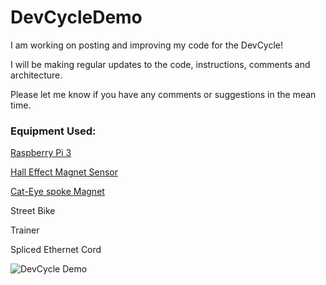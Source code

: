 # DevCycleDemo
I am working on posting and improving my code for the DevCycle!

I will be making regular updates to the code, instructions, comments and architecture.

Please let me know if you have any comments or suggestions in the mean time.

### Equipment Used:
[Raspberry Pi 3](https://www.raspberrypi.org/products/raspberry-pi-3-model-b/)

[Hall Effect Magnet Sensor](https://www.amazon.com/SunFounder-Switch-Sensor-Arduino-Raspberry/dp/B013G5N03O/ref=sr_1_16?ie=UTF8&qid=1477695739&sr=8-16&keywords=hall+effect+sensor)

[Cat-Eye spoke Magnet](https://www.amazon.com/CatEye-Cycle-Computer-Universal-Magnet/dp/B000OYFENU/ref=sr_1_1?ie=UTF8&qid=1477695841&sr=8-1&keywords=spoke+magnet)

Street Bike

Trainer

Spliced Ethernet Cord

![DevCycle Demo](https://pbs.twimg.com/media/Cv4fpeVUIAAh0E3.jpg:large)
